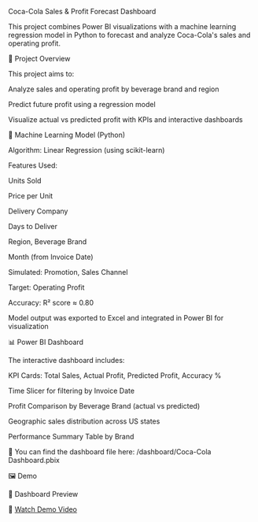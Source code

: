 Coca-Cola Sales & Profit Forecast Dashboard

This project combines Power BI visualizations with a machine learning regression model in Python to forecast and analyze Coca-Cola's sales and operating profit.

📌 Project Overview

This project aims to:

Analyze sales and operating profit by beverage brand and region

Predict future profit using a regression model

Visualize actual vs predicted profit with KPIs and interactive dashboards

🧪 Machine Learning Model (Python)

Algorithm: Linear Regression (using scikit-learn)

Features Used:

Units Sold

Price per Unit

Delivery Company

Days to Deliver

Region, Beverage Brand

Month (from Invoice Date)

Simulated: Promotion, Sales Channel

Target: Operating Profit

Accuracy: R² score ≈ 0.80

Model output was exported to Excel and integrated in Power BI for visualization

📊 Power BI Dashboard

The interactive dashboard includes:

KPI Cards: Total Sales, Actual Profit, Predicted Profit, Accuracy %

Time Slicer for filtering by Invoice Date

Profit Comparison by Beverage Brand (actual vs predicted)

Geographic sales distribution across US states

Performance Summary Table by Brand

📂 You can find the dashboard file here:
/dashboard/Coca-Cola Dashboard.pbix

🖼️ Demo

🔹 Dashboard Preview

🎥 [Watch Demo Video](https://drive.google.com/file/d/1rV3JNNiKENrBM8V4cLksUrDafHdSh4KU/view?usp=sharing)
